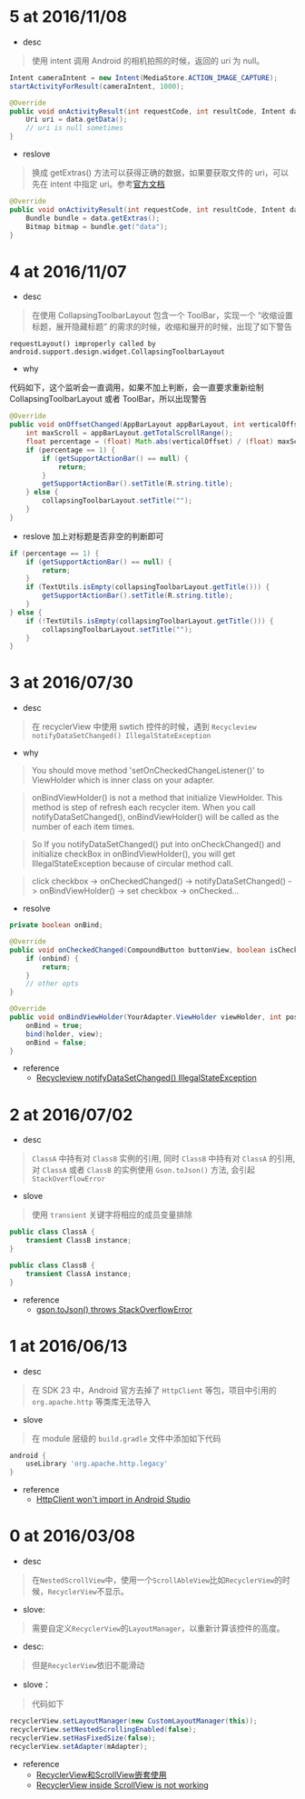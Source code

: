 # 5 at 2016/11/08

- desc

> 使用 intent 调用 Android 的相机拍照的时候，返回的 uri 为 null。

```java
Intent cameraIntent = new Intent(MediaStore.ACTION_IMAGE_CAPTURE);
startActivityForResult(cameraIntent, 1000);

@Override
public void onActivityResult(int requestCode, int resultCode, Intent data) {
    Uri uri = data.getData();
    // uri is null sometimes
}
```

- reslove

> 换成 getExtras() 方法可以获得正确的数据，如果要获取文件的 uri，可以先在 intent 中指定 uri。参考[官方文档](https://developer.android.com/training/camera/photobasics.html#TaskCaptureIntent)

```java
@Override
public void onActivityResult(int requestCode, int resultCode, Intent data) {
    Bundle bundle = data.getExtras();
    Bitmap bitmap = bundle.get("data");
}
```

# 4 at 2016/11/07

- desc

> 在使用 CollapsingToolbarLayout 包含一个 ToolBar，实现一个 “收缩设置标题，展开隐藏标题” 的需求的时候，收缩和展开的时候，出现了如下警告

```
requestLayout() improperly called by android.support.design.widget.CollapsingToolbarLayout
```

- why

代码如下，这个监听会一直调用，如果不加上判断，会一直要求重新绘制 CollapsingToolbarLayout 或者 ToolBar，所以出现警告

```java
@Override
public void onOffsetChanged(AppBarLayout appBarLayout, int verticalOffset) {
    int maxScroll = appBarLayout.getTotalScrollRange();
    float percentage = (float) Math.abs(verticalOffset) / (float) maxScroll;
    if (percentage == 1) {
        if (getSupportActionBar() == null) {
            return;
        }
        getSupportActionBar().setTitle(R.string.title);
    } else {
        collapsingToolbarLayout.setTitle("");
    }
}
```

- reslove 加上对标题是否非空的判断即可

```java
if (percentage == 1) {
    if (getSupportActionBar() == null) {
        return;
    }
    if (TextUtils.isEmpty(collapsingToolbarLayout.getTitle())) {
        getSupportActionBar().setTitle(R.string.title);
    }
} else {
    if (!TextUtils.isEmpty(collapsingToolbarLayout.getTitle())) {
        collapsingToolbarLayout.setTitle("");
    }
}
```

# 3 at 2016/07/30

- desc

> 在 recyclerView 中使用 swtich 控件的时候，遇到 `Recycleview notifyDataSetChanged() IllegalStateException`

- why

> You should move method 'setOnCheckedChangeListener()' to ViewHolder which is inner class on your adapter.

> onBindViewHolder() is not a method that initialize ViewHolder. This method is step of refresh each recycler item. When you call notifyDataSetChanged(), onBindViewHolder() will be called as the number of each item times.

> So If you notifyDataSetChanged() put into onCheckChanged() and initialize checkBox in onBindViewHolder(), you will get IllegalStateException because of circular method call.

> click checkbox -> onCheckedChanged() -> notifyDataSetChanged() -> onBindViewHolder() -> set checkbox -> onChecked...

- resolve

```java
private boolean onBind;

@Override
public void onCheckedChanged(CompoundButton buttonView, boolean isChecked) {
    if (onbind) {
        return;
    }
    // other opts
}

@Override
public void onBindViewHolder(YourAdapter.ViewHolder viewHolder, int position) {
    onBind = true;
    bind(holder, view);
    onBind = false;
}
```

- reference
    - [Recycleview notifyDataSetChanged() IllegalStateException](http://stackoverflow.com/questions/27070220/recycleview-notifydatasetchanged-illegalstateexception)

# 2 at 2016/07/02

- desc
> `ClassA` 中持有对 `ClassB` 实例的引用, 同时 `ClassB` 中持有对 `ClassA` 的引用, 对 `ClassA` 或者 `ClassB` 的实例使用 `Gson.toJson()` 方法, 会引起 `StackOverflowError`

- slove
> 使用 `transient` 关键字将相应的成员变量排除

```java
public class ClassA {
    transient ClassB instance;
}
```

```java
public class ClassB {
    transient ClassA instance;
}
```

- reference
    - [gson.toJson() throws StackOverflowError](http://stackoverflow.com/questions/10209959/gson-tojson-throws-stackoverflowerror)

# 1 at 2016/06/13

- desc
> 在 SDK 23 中，Android 官方去掉了 `HttpClient` 等包，项目中引用的 `org.apache.http` 等类库无法导入

- slove
> 在 module 层级的 `build.gradle` 文件中添加如下代码

```build.gradle
android {
    useLibrary 'org.apache.http.legacy'
}
```

- reference
    - [HttpClient won't import in Android Studio](http://stackoverflow.com/questions/32153318/httpclient-wont-import-in-android-studio)

# 0 at 2016/03/08

- desc
> 在`NestedScrollView`中，使用一个`ScrollAbleView`比如`RecyclerView`的时候，`RecyclerView`不显示。

- slove:
> 需要自定义`RecyclerView`的`LayoutManager`，以重新计算该控件的高度。

- desc:
> 但是`RecyclerView`依旧不能滑动

- slove：
> 代码如下

```java
recyclerView.setLayoutManager(new CustomLayoutManager(this));
recyclerView.setNestedScrollingEnabled(false);
recyclerView.setHasFixedSize(false);
recyclerView.setAdapter(mAdapter);
```

- reference
    - [RecyclerView和ScrollView嵌套使用](http://www.cnblogs.com/tianzhijiexian/p/4469516.html#commentform)
    - [RecyclerView inside ScrollView is not working](http://stackoverflow.com/questions/27083091/recyclerview-inside-scrollview-is-not-working)
